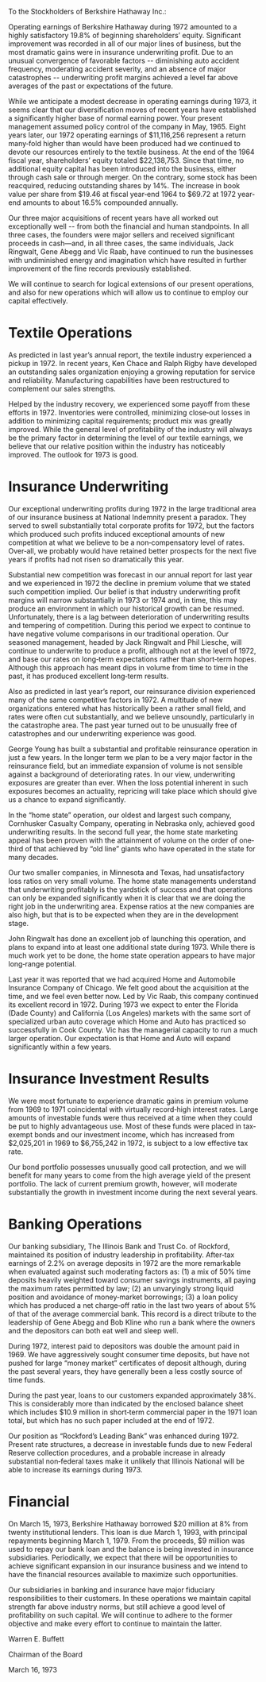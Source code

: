 
To the Stockholders of Berkshire Hathaway Inc.:

Operating earnings of Berkshire Hathaway during 1972 amounted to a highly satisfactory 19.8% of beginning shareholders’ equity. Significant improvement was recorded in all of our major lines of business, but the most dramatic gains were in insurance underwriting profit. Due to an unusual convergence of favorable factors -- diminishing auto accident frequency, moderating accident severity, and an absence of major catastrophes -- underwriting profit margins achieved a level far above averages of the past or expectations of the future.

While we anticipate a modest decrease in operating earnings during 1973, it seems clear that our diversification moves of recent years have established a significantly higher base of normal earning power. Your present management assumed policy control of the company in May, 1965. Eight years later, our 1972 operating earnings of $11,116,256 represent a return many‐fold higher than would have been produced had we continued to devote our resources entirely to the textile business. At the end of the 1964 fiscal year, shareholders’ equity totaled $22,138,753. Since that time, no additional equity capital has been introduced into the business, either through cash sale or through merger. On the contrary, some stock has been reacquired, reducing outstanding shares by 14%. The increase in book value per share from $19.46 at fiscal year‐end 1964 to $69.72 at 1972 year‐end amounts to about 16.5% compounded annually.

Our three major acquisitions of recent years have all worked out exceptionally well -- from both the financial and human standpoints. In all three cases, the founders were major sellers and received significant proceeds in cash—and, in all three cases, the same individuals, Jack Ringwalt, Gene Abegg and Vic Raab, have continued to run the businesses with undiminished energy and imagination which have resulted in further improvement of the fine records previously established.

We will continue to search for logical extensions of our present operations, and also for new operations which will allow us to continue to employ our capital effectively.

# Textile Operations

As predicted in last year’s annual report, the textile industry experienced a pickup in 1972. In recent years, Ken Chace and Ralph Rigby have developed an outstanding sales organization enjoying a growing reputation for service and reliability. Manufacturing capabilities have been restructured to complement our sales strengths.

Helped by the industry recovery, we experienced some payoff from these efforts in 1972. Inventories were controlled, minimizing close‐out losses in addition to minimizing capital requirements; product mix was greatly improved. While the general level of profitability of the industry will always be the primary factor in determining the level of our textile earnings, we believe that our relative position within the industry has noticeably improved. The outlook for 1973 is good.

# Insurance Underwriting

Our exceptional underwriting profits during 1972 in the large traditional area of our insurance business at National Indemnity present a paradox. They served to swell substantially total corporate profits for 1972, but the factors which produced such profits induced exceptional amounts of new competition at what we believe to be a non‐compensatory level of rates. Over‐all, we probably would have retained better prospects for the next five years if profits had not risen so dramatically this year.

Substantial new competition was forecast in our annual report for last year and we experienced in 1972 the decline in premium volume that we stated such competition implied. Our belief is that industry underwriting profit margins will narrow substantially in 1973 or 1974 and, in time, this may produce an environment in which our historical growth can be resumed. Unfortunately, there is a lag between deterioration of underwriting results and tempering of competition. During this period we expect to continue to have negative volume comparisons in our traditional operation. Our seasoned management, headed by Jack Ringwalt and Phil Liesche, will continue to underwrite to produce a profit, although not at the level of 1972, and base our rates on long‐term expectations rather than short‐term hopes. Although this approach has meant dips in volume from time to time in the past, it has produced excellent long‐term results.

Also as predicted in last year’s report, our reinsurance division experienced many of the same competitive factors in 1972. A multitude of new organizations entered what has historically been a rather small field, and rates were often cut substantially, and we believe unsoundly, particularly in the catastrophe area. The past year turned out to be unusually free of catastrophes and our underwriting experience was good.

George Young has built a substantial and profitable reinsurance operation in just a few years. In the longer term we plan to be a very major factor in the reinsurance field, but an immediate expansion of volume is not sensible against a background of deteriorating rates. In our view, underwriting exposures are greater than ever. When the loss potential inherent in such exposures becomes an actuality, repricing will take place which should give us a chance to expand significantly.

In the “home state” operation, our oldest and largest such company, Cornhusker Casualty Company, operating in Nebraska only, achieved good underwriting results. In the second full year, the home state marketing appeal has been proven with the attainment of volume on the order of one‐third of that achieved by “old line” giants who have operated in the state for many decades.

Our two smaller companies, in Minnesota and Texas, had unsatisfactory loss ratios on very small volume. The home state managements understand that underwriting profitably is the yardstick of success and that operations can only be expanded significantly when it is clear that we are doing the right job in the underwriting area. Expense ratios at the new companies are also high, but that is to be expected when they are in the development stage.

John Ringwalt has done an excellent job of launching this operation, and plans to expand into at least one additional state during 1973. While there is much work yet to be done, the home state operation appears to have major long‐range potential.  

Last year it was reported that we had acquired Home and Automobile Insurance Company of Chicago. We felt good about the acquisition at the time, and we feel even better now. Led by Vic Raab, this company continued its excellent record in 1972. During 1973 we expect to enter the Florida (Dade County) and California (Los Angeles) markets with the same sort of specialized urban auto coverage which Home and Auto has practiced so successfully in Cook County. Vic has the managerial capacity to run a much larger operation. Our expectation is that Home and Auto will expand significantly within a few years.  

# Insurance Investment Results  

We were most fortunate to experience dramatic gains in premium volume from 1969 to 1971 coincidental with virtually record‐high interest rates. Large amounts of investable funds were thus received at a time when they could be put to highly advantageous use. Most of these funds were placed in tax‐exempt bonds and our investment income, which has increased from $2,025,201 in 1969 to $6,755,242 in 1972, is subject to a low effective tax rate.

Our bond portfolio possesses unusually good call protection, and we will benefit for many years to come from the high average yield of the present portfolio. The lack of current premium growth, however, will moderate substantially the growth in investment income during the next several years.

# Banking Operations

Our banking subsidiary, The Illinois Bank and Trust Co. of Rockford, maintained its position of industry leadership in profitability. After‐tax earnings of 2.2% on average deposits in 1972 are the more remarkable when evaluated against such moderating factors as: (1) a mix of 50% time deposits heavily weighted toward consumer savings instruments, all paying the maximum rates permitted by law; (2) an unvaryingly strong liquid position and avoidance of money‐market borrowings; (3) a loan policy which has produced a net charge‐off ratio in the last two years of about 5% of that of the average commercial bank. This record is a direct tribute to the leadership of Gene Abegg and Bob Kline who run a bank where the owners and the depositors can both eat well and sleep well.

During 1972, interest paid to depositors was double the amount paid in 1969. We have aggressively sought consumer time deposits, but have not pushed for large “money market” certificates of deposit although, during the past several years, they have generally been a less costly source of time funds.

During the past year, loans to our customers expanded approximately 38%. This is considerably more than indicated by the enclosed balance sheet which includes $10.9 million in short‐term commercial paper in the 1971 loan total, but which has no such paper included at the end of 1972.

Our position as “Rockford’s Leading Bank” was enhanced during 1972. Present rate structures, a decrease in investable funds due to new Federal Reserve collection procedures, and a probable increase in already substantial non‐federal taxes make it unlikely that Illinois National will be able to increase its earnings during 1973.

# Financial

On March 15, 1973, Berkshire Hathaway borrowed $20 million at 8% from twenty institutional lenders. This loan is due March 1, 1993, with principal repayments beginning March 1, 1979. From the proceeds, $9 million was used to repay our bank loan and the balance is being invested in insurance subsidiaries. Periodically, we expect that there will be opportunities to achieve significant expansion in our insurance business and we intend to have the financial resources available to maximize such opportunities.

Our subsidiaries in banking and insurance have major fiduciary responsibilities to their customers. In these operations we maintain capital strength far above industry norms, but still achieve a good level of profitability on such capital. We will continue to adhere to the former objective and make every effort to continue to maintain the latter.

Warren E. Buffett

Chairman of the Board

March 16, 1973